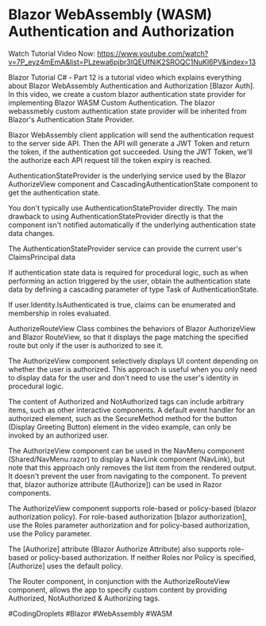 # Blazor WebAssembly (WASM) Authentication and Authorization
Watch Tutorial Video Now: https://www.youtube.com/watch?v=7P_eyz4mEmA&list=PLzewa6pjbr3IQEUfNiK2SROQC1NuKl6PV&index=13

Blazor Tutorial C# - Part 12 is a tutorial video which explains everything about Blazor WebAssembly Authentication and Authorization [Blazor Auth]. In this video, we create a custom blazor authentication state provider for implementing Blazor WASM Custom Authentication. The blazor webassmebly custom authentication state provider will be inherited from Blazor's Authentication State Provider.

Blazor WebAssembly client application will send the authentication request to the server side API. Then the API will generate a JWT Token and return the token, if the authentication got succeeded. Using the JWT Token, we'll the authorize each API request till the token expiry is reached.

AuthenticationStateProvider is the underlying service used by the Blazor AuthorizeView component and CascadingAuthenticationState component to get the authentication state.

You don't typically use AuthenticationStateProvider directly.  The main drawback to using AuthenticationStateProvider directly is that the component isn't notified automatically if the underlying authentication state data changes.

The AuthenticationStateProvider service can provide the current user's ClaimsPrincipal data

If authentication state data is required for procedural logic, such as when performing an action triggered by the user, obtain the authentication state data by defining a cascading parameter of type Task of AuthenticationState.

If user.Identity.IsAuthenticated is true, claims can be enumerated and membership in roles evaluated.

AuthorizeRouteView Class combines the behaviors of Blazor AuthorizeView and Blazor RouteView, so that it displays the page matching the specified route but only if the user is authorized to see it.

The AuthorizeView component selectively displays UI content depending on whether the user is authorized. This approach is useful when you only need to display data for the user and don't need to use the user's identity in procedural logic.

The content of Authorized and NotAuthorized tags can include arbitrary items, such as other interactive components. A default event handler for an authorized element, such as the SecureMethod method for the button (Display Greeting Button) element in the video example, can only be invoked by an authorized user.

The AuthorizeView component can be used in the NavMenu component (Shared/NavMenu.razor) to display a NavLink component (NavLink), but note that this approach only removes the list item from the rendered output. It doesn't prevent the user from navigating to the component. To prevent that, blazor authorize attribute ([Authorize]) can be used in Razor components.

The AuthorizeView component supports role-based or policy-based (blazor authorization policy). For role-based authorization [blazor authorization], use the Roles parameter authorization and for policy-based authorization, use the Policy parameter.

The [Authorize] attribute (Blazor Authorize Attribute) also supports role-based or policy-based authorization. If neither Roles nor Policy is specified, [Authorize] uses the default policy.

The Router component, in conjunction with the AuthorizeRouteView component, allows the app to specify custom content by providing Authorized, NotAuthorized & Authorizing tags.

#CodingDroplets #Blazor #WebAssembly #WASM
